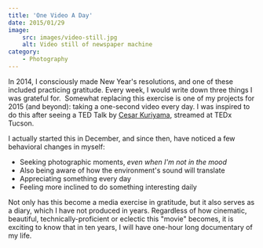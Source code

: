 ```yaml
---
title: 'One Video A Day'
date: 2015/01/29
image:
    src: images/video-still.jpg
    alt: Video still of newspaper machine
category:
    - Photography
---
```


In 2014, I consciously made New Year's resolutions, and one of these included practicing gratitude. Every week, I would write down three things I was grateful for.  Somewhat replacing this exercise is one of my projects for 2015 (and beyond): taking a one-second video every day. I was inspired to do this after seeing a TED Talk by [Cesar Kuriyama](http://www.ted.com/talks/cesar_kuriyama_one_second_every_day), streamed at TEDx Tucson.

I actually started this in December, and since then, have noticed a few behavioral changes in myself:

-   Seeking photographic moments, _even when I'm not in the mood_
-   Also being aware of how the environment's sound will translate
-   Appreciating something every day
-   Feeling more inclined to do something interesting daily

Not only has this become a media exercise in gratitude, but it also serves as a diary, which I have not produced in years. Regardless of how cinematic, beautiful, technically-proficient or eclectic this "movie" becomes, it is exciting to know that in ten years, I will have one-hour long documentary of my life.
